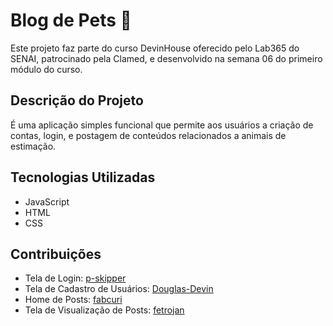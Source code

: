 # Blog de Pets 🐾
Este projeto faz parte do curso DevinHouse oferecido pelo Lab365 do SENAI, patrocinado pela Clamed, e desenvolvido na semana 06 do primeiro módulo do curso.

## Descrição do Projeto
É uma aplicação simples funcional que permite aos usuários a criação de contas, login, e postagem de conteúdos relacionados a animais de estimação.

## Tecnologias Utilizadas
- JavaScript
- HTML
- CSS

## Contribuições
- Tela de Login: [p-skipper](https://github.com/p-skipper)
- Tela de Cadastro de Usuários: [Douglas-Devin](https://github.com/Douglas-Devin)
- Home de Posts: [fabcuri](https://github.com/fabcuri)
- Tela de Visualização de Posts: [fetrojan](https://github.com/fetrojan)